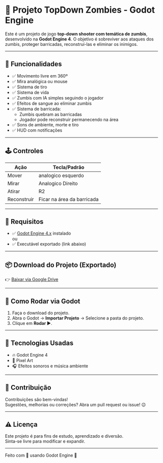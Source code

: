 # 🧟 Projeto TopDown Zombies - Godot Engine

Este é um projeto de jogo **top-down shooter com temática de zumbis**, desenvolvido na **Godot Engine 4**. O objetivo é sobreviver aos ataques dos zumbis, proteger barricadas, reconstruí-las e eliminar os inimigos.

---

## 🎯 Funcionalidades

- ✅ Movimento livre em 360º
- ✅ Mira analógica ou mouse
- ✅ Sistema de tiro
- ✅ Sistema de vida
- ✅ Zumbis com IA simples seguindo o jogador
- ✅ Efeitos de sangue ao eliminar zumbis
- ✅ Sistema de barricada:
  - Zumbis quebram as barricadas
  - Jogador pode reconstruir permanecendo na área
- ✅ Sons de ambiente, morte e tiro
- ✅ HUD com notificações

---

## 🕹️ Controles

| Ação            | Tecla/Padrão     |
| ---------------- | ---------------- |
| Mover            | analogico esquerdo |
| Mirar            | Analogico Direito |
| Atirar           | R2 |
| Reconstruir      | Ficar na área da barricada |

---

## 🚀 Requisitos

- ✅ [Godot Engine 4.x](https://godotengine.org/download) instalado  
ou  
- ✅ Executável exportado (link abaixo)

---

## 📦 Download do Projeto (Exportado)

👉 [Baixar via Google Drive](https://drive.google.com/file/d/1XdSv3B3ZOt0vIwJyZvNk0dshfxsjuMlb/view?usp=sharing)

---

## 📂 Como Rodar via Godot

1. Faça o download do projeto.
2. Abra o Godot → **Importar Projeto** → Selecione a pasta do projeto.
3. Clique em **Rodar ▶️**.

---

## 🤖 Tecnologias Usadas

- 🔥 Godot Engine 4
- 🎨 Pixel Art
- 🎧 Efeitos sonoros e música ambiente

---

## 🙌 Contribuição

Contribuições são bem-vindas!  
Sugestões, melhorias ou correções? Abra um pull request ou issue! 😉

---

## ⚠️ Licença

Este projeto é para fins de estudo, aprendizado e diversão.  
Sinta-se livre para modificar e expandir.

---

Feito com 💙 usando Godot Engine 🚀
